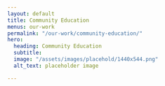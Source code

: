 ```yaml
---
layout: default
title: Community Education
menus: our-work
permalink: "/our-work/community-education/"
hero:
  heading: Community Education
  subtitle:
  image: "/assets/images/placehold/1440x544.png"
  alt_text: placeholder image

---
```

